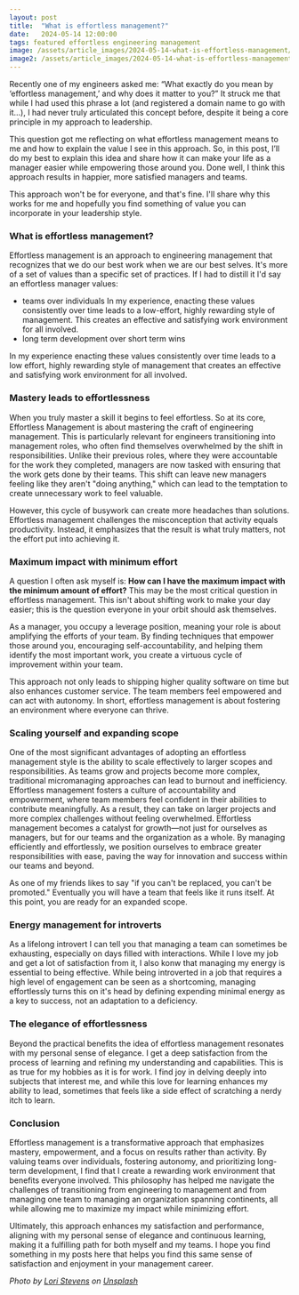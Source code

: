 ```yaml
---
layout: post
title:  "What is effortless management?"
date:   2024-05-14 12:00:00
tags: featured effortless engineering management
image: /assets/article_images/2024-05-14-what-is-effortless-management/effortless-growth.jpg
image2: /assets/article_images/2024-05-14-what-is-effortless-management/effortless-growth-mobile.jpg
---
```


Recently one of my engineers asked me: “What exactly do you mean by ‘effortless management,’ and why does it matter to you?”
It struck me that while I had used this phrase a lot (and registered a domain name to go with it...),
I had never truly articulated this concept before, despite it being a core principle in my approach to leadership.

This question got me reflecting on what effortless management means to me and how to explain the value I see in this approach.
So, in this post, I’ll do my best to explain this idea and share how it can make your life as a manager easier while empowering those around you.
Done well, I think this approach results in happier, more satisfied managers and teams.

This approach won't be for everyone, and that's fine.
I'll share why this works for me and hopefully you find something of value you can incorporate in your leadership style.

### What is effortless management?

Effortless management is an approach to engineering management that recognizes that we do our best work when we are our best selves. It's more of a set of values than a specific set of practices. If I had to distill it I'd say an effortless manager values:

* teams over individuals
In my experience, enacting these values consistently over time leads to a low-effort, highly rewarding style of management.
This creates an effective and satisfying work environment for all involved.
* long term development over short term wins

In my experience enacting these values consistently over time leads to a low effort, highly rewarding style of management that creates an effective and satisfying work environment for all involved.

### Mastery leads to effortlessness

When you truly master a skill it begins to feel effortless. So at its core, Effortless Management is about mastering the craft of engineering management. This is particularly relevant for engineers transitioning into management roles, who often find themselves overwhelmed by the shift in responsibilities. Unlike their previous roles, where they were accountable for the work they completed, managers are now tasked with ensuring that the work gets done by their teams. This shift can leave new managers feeling like they aren't "doing anything," which can lead to the temptation to create unnecessary work to feel valuable.

However, this cycle of busywork can create more headaches than solutions. Effortless management challenges the misconception that activity equals productivity. Instead, it emphasizes that the result is what truly matters, not the effort put into achieving it.

### Maximum impact with minimum effort

A question I often ask myself is: **How can I have the maximum impact with the minimum amount of effort?** This may be the most critical question in effortless management. This isn't about shifting work to make your day easier; this is the question everyone in your orbit should ask themselves.

As a manager, you occupy a leverage position, meaning your role is about amplifying the efforts of your team. By finding techniques that empower those around you, encouraging self-accountability, and helping them identify the most important work, you create a virtuous cycle of improvement within your team.

This approach not only leads to shipping higher quality software on time but also enhances customer service. The team members feel empowered and can act with autonomy. In short, effortless management is about fostering an environment where everyone can thrive.

### Scaling yourself and expanding scope

One of the most significant advantages of adopting an effortless management style is the ability to scale effectively to larger scopes and responsibilities. As teams grow and projects become more complex, traditional micromanaging approaches can lead to burnout and inefficiency. Effortless management fosters a culture of accountability and empowerment, where team members feel confident in their abilities to contribute meaningfully. As a result, they can take on larger projects and more complex challenges without feeling overwhelmed. Effortless management becomes a catalyst for growth—not just for ourselves as managers, but for our teams and the organization as a whole. By managing efficiently and effortlessly, we position ourselves to embrace greater responsibilities with ease, paving the way for innovation and success within our teams and beyond.

As one of my friends likes to say "if you can't be replaced, you can't be promoted." Eventually you will have a team that feels like it runs itself. At this point, you are ready for an expanded scope.

### Energy management for introverts

As a lifelong introvert I can tell you that managing a team can sometimes be exhausting, especially on days filled with interactions.
While I love my job and get a lot of satisfaction from it, I also konw that managing my energy is essential to being effective.
While being introverted in a job that requires a high level of engagement can be seen as a shortcoming, managing effortlessly turns this on it's head by defining expending minimal energy as a key to success, not an adaptation to a deficiency.

### The elegance of effortlessness

Beyond the practical benefits the idea of effortless management resonates with my personal sense of elegance. I get a deep satisfaction from the process of learning and refining my understanding and capabilities. This is as true for my hobbies as it is for work. I find joy in delving deeply into subjects that interest me, and while this love for learning enhances my ability to lead, sometimes that feels like a side effect of scratching a nerdy itch to learn.

### Conclusion

Effortless management is a transformative approach that emphasizes mastery, empowerment, and a focus on results rather than activity. By valuing teams over individuals, fostering autonomy, and prioritizing long-term development, I find that I create a rewarding work environment that benefits everyone involved. This philosophy has helped me navigate the challenges of transitioning from engineering to management and from managing one team to managing an organization spanning continents, all while allowing me to maximize my impact while minimizing effort.

Ultimately, this approach enhances my satisfaction and performance, aligning with my personal sense of elegance and continuous learning, making it a fulfilling path for both myself and my teams. I hope you find something in my posts here that helps you find this same sense of satisfaction and enjoyment in your management career.


*Photo by [Lori Stevens](https://unsplash.com/@lancetraveler60) on [Unsplash](https://unsplash.com/photos/a-tree-growing-out-of-a-rock-in-the-middle-of-a-lake-cQq1tgzyv-Q)*
